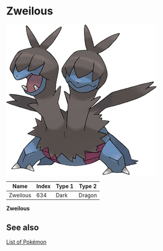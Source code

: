 # Zweilous


![Zweilous](images/634.png)

| **Name** | **Index** | **Type 1** | **Type 2** |
|----|----|----|----|
| Zweilous | 634 | Dark | Dragon  |

**Zweilous** 

## See also

[List of Pokémon](../pokemon.md)
